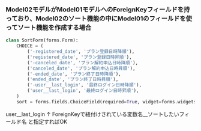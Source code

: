 ### Model02モデルがModel01モデルへのForeignKeyフィールドを持っており、Model02のソート機能の中にModel01のフィールドを使ってソート機能を作成する場合

```python
class SortForm(forms.Form):
	CHOICE = (
		('-registered_date', 'プラン登録日時降順'),
		('registered_date', 'プラン登録日時昇順'),
		('-canceled_date', 'プラン解約申込日時降順'),
		('canceled_date', 'プラン解約申込日時昇順'),
		('-ended_date', 'プラン終了日時降順'),
		('ended_date', 'プラン終了日時昇順'),
    	('-user__last_login', '最終ログイン日時降順'),
    	('user__last_login', '最終ログイン日時昇順'),
	)
	sort = forms.fields.ChoiceField(required=True, widget=forms.widgets.Select, choices=CHOICE)
```

user__last_login
↑
ForeignKeyで紐付けされている変数名__ソートしたいフィールド名
と指定すればOK

